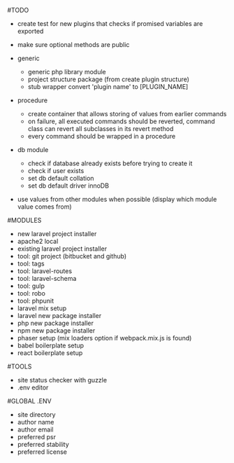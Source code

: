 #TODO

* create test for new plugins that checks if promised variables are exported

* make sure optional methods are public

* generic
    * generic php library module
    * project structure package (from create plugin structure)
    * stub wrapper convert 'plugin name' to [PLUGIN_NAME]

* procedure
    * create container that allows storing of values from earlier commands
    * on failure, all executed commands should be reverted, command class can
    revert all subclasses in its revert method
    * every command should be wrapped in a procedure


* db module
    * check if database already exists before trying to create it
    * check if user exists
    * set db default collation
    * set db default driver innoDB



* use values from other modules when possible (display which module value comes
  from)


#MODULES

* new laravel project installer
* apache2 local
* existing laravel project installer
* tool: git project (bitbucket and github)
* tool: tags
* tool: laravel-routes
* tool: laravel-schema
* tool: gulp
* tool: robo
* tool: phpunit
* laravel mix setup
* laravel new package installer
* php new package installer
* npm new package installer
* phaser setup (mix loaders option if webpack.mix.js is found)
* babel boilerplate setup
* react boilerplate setup


#TOOLS
* site status checker with guzzle
* .env editor

#GLOBAL .ENV
* site directory
* author name
* author email
* preferred psr
* preferred stability
* preferred license
